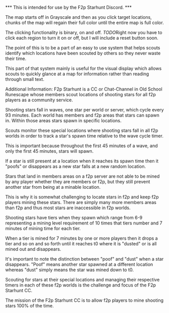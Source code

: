 *** This is intended for use by the F2p Starhunt Discord. ***

The map starts off in Grayscale and then as you click target locations, chunks of the map will regain their full color until the entire map is full color.

The clicking functionality is binary, on and off. *TODO*Right now you have to click each region to turn it on or off, but I will include a reset button soon.

The point of this is to be a part of an easy to use system that helps scouts identify which locations have been scouted by others so they never waste their time.

This part of that system mainly is useful for the visual display which allows scouts to quickly glance at a map for information rather than reading through small text.



Additional Information:
F2p Starhunt is a CC or Chat-Channel in Old School Runescape whose members scout locations of shooting stars for all f2p players as a community service.

Shooting stars fall in waves, one star per world or server, which cycle every 93 minutes. Each world has members and f2p areas that stars can spawn in. Within those areas stars spawn in specific locations.

Scouts monitor these special locations where shooting stars fall in all f2p worlds in order to track a star's spawn time relative to the wave cycle timer.

This is important because throughout the first 45 minutes of a wave, and only the first 45 minutes, stars will spawn. 

If a star is still present at a location when it reaches its spawn time then it "poofs" or disappears as a new star falls at a new random location.

Stars that land in members areas on a f2p server are not able to be mined by any player whether they are members or f2p, but they still prevent another star from being at a minable location.

This is why it is somewhat challenging to locate stars in f2p and keep f2p players mining these stars. There are simply many more members areas than f2p and thus most stars are inaccessible in f2p worlds.

Shooting stars have tiers when they spawn which range from 6-9 representing a mining level requirement of 10 times that tiers number and 7 minutes of mining time for each tier.

When a tier is mined for 7 minutes by one or more players then it drops a tier and so on and so forth until it reaches t0 where it is "dusted" or is all mined out and disappears.

It's important to note the distinction between "poof" and "dust" when a star disappears. "Poof" means another star spawned at a different location whereas "dust" simply means the star was mined down to t0.

Scouting for stars at their special locations and managing their respective timers in each of these f2p worlds is the challenge and focus of the F2p Starhunt CC.

The mission of the F2p Starhunt CC is to allow f2p players to mine shooting stars 100% of the time. 
